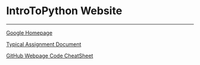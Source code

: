 # IntroToPython Website
---

[Google Homepage](https://www.google.com "Google's Homepage")

[Typical Assignment Document](https://github.com/timothyshore/IntroToPython/blob/master/_A_Typical_Assignment_Document.pdf)

[GitHub Webpage Code CheatSheet](https://github.com/adam-p/markdown-here/wiki/Markdown-Cheatsheet)

